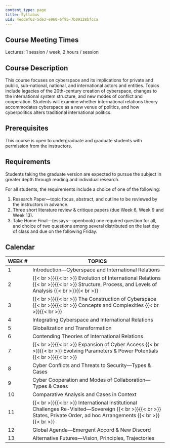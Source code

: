 ```yaml
---
content_type: page
title: Syllabus
uid: 4eddef62-5de3-e960-6f95-7b09128bfcca
---
```


Course Meeting Times
--------------------

Lectures: 1 session / week, 2 hours / session

Course Description
------------------

This course focuses on cyberspace and its implications for private and public, sub-national, national, and international actors and entities. Topics include legacies of the 20th-century creation of cyberspace, changes to the international system structure, and new modes of conflict and cooperation. Students will examine whether international relations theory accommodates cyberspace as a new venue of politics, and how cyberpolitics alters traditional international politics.

Prerequisites
-------------

This course is open to undergraduate and graduate students with permission from the instructors.

Requirements
------------

Students taking the graduate version are expected to pursue the subject in greater depth through reading and individual research.

For all students, the requirements include a choice of one of the following:

1.  Research Paper—topic focus, abstract, and outline to be reviewed by the instructors in advance.
2.  Three short literature review & critique papers (due Week 6, Week 9 and Week 13).
3.  Take Home Final—(essays—openbook) one required question for all, and choice of two questions among several distributed on the last day of class and due on the following Friday.

Calendar
--------

| WEEK # | TOPICS |
| --- | --- |
| 1 | Introduction—Cyberspace and International Relations |
| 2 |  {{< br >}}{{< br >}} Evolution of International Relations {{< br >}}{{< br >}} Structure, Process, and Levels of Analysis {{< br >}}{{< br >}}  |
| 3 |  {{< br >}}{{< br >}} The Construction of Cyberspace {{< br >}}{{< br >}} Concepts and Complexities {{< br >}}{{< br >}}  |
| 4 | Integrating Cyberspace and International Relations |
| 5 | Globalization and Transformation |
| 6 | Contending Theories of International Relations |
| 7 |  {{< br >}}{{< br >}} Expansion of Cyber Access {{< br >}}{{< br >}} Evolving Parameters & Power Potentials {{< br >}}{{< br >}}  |
| 8 | Cyber Conflicts and Threats to Security—Types & Cases |
| 9 | Cyber Cooperation and Modes of Collaboration—Types & Cases |
| 10 | Comparative Analysis and Cases in Context |
| 11 |  {{< br >}}{{< br >}} International Institutional Challenges Re-­Visited—Sovereign {{< br >}}{{< br >}} States, Private Order, ad hoc Arrangements {{< br >}}{{< br >}}  |
| 12 | Global Agenda—Emergent Accord & New Discord |
| 13 | Alternative Futures—Vision, Principles, Trajectories
